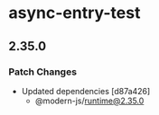# async-entry-test

## 2.35.0

### Patch Changes

- Updated dependencies [d87a426]
  - @modern-js/runtime@2.35.0
